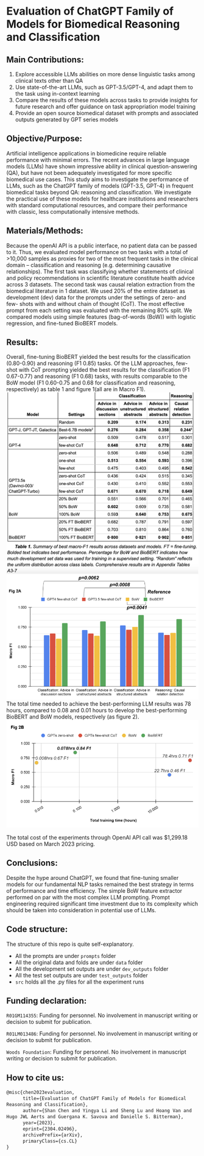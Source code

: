 # Evaluation of ChatGPT Family of Models for Biomedical Reasoning and Classification

## Main Contributions:

1. Explore accessible LLMs abilities on more dense linguistic tasks among clinical texts other than QA
2. Use state-of-the-art LLMs, such as GPT-3.5/GPT-4, and adapt them to the task using in-context learning
3. Compare the results of these models across tasks to provide insights for future research and offer guidance on task appropriation model training
4. Provide an open source biomedical dataset with prompts and associated outputs generated by GPT series models

## Objective/Purpose:

Artificial intelligence applications in biomedicine require reliable performance with minimal errors. The recent advances in large language models (LLMs) have shown impressive ability in clinical question-answering (QA), but have not been adequately investigated for more specific biomedical use cases.  This study aims to investigate the performance of LLMs, such as the ChatGPT family of models (GPT-3.5, GPT-4) in frequent biomedical tasks beyond QA: reasoning and classification. We investigate the practical use of these models for healthcare institutions and researchers with standard computational resources, and compare their performance with classic, less computationally intensive methods.

## Materials/Methods:

Because the openAI API is a public interface, no patient data can be passed to it. Thus, we evaluated model performance on two tasks with a total of >10,000 samples as proxies for two of the most frequent tasks in the clinical domain – classification and reasoning (e.g. determining causative relationships). The first task was classifying whether statements of clinical and policy recommendations in scientific literature constitute health advice across 3 datasets. The second task was causal relation extraction from the biomedical literature in 1 dataset. We used 20% of the entire dataset as development (dev) data for the prompts under the settings of zero- and few- shots with and without chain of thought (CoT). The most effective prompt from each setting was evaluated with the remaining 80% split. We compared models using simple features (bag-of-words (BoW)) with logistic regression, and fine-tuned BioBERT models.

## Results:

Overall, fine-tuning BioBERT yielded the best results for the classification (0.80-0.90) and reasoning (F1 0.85) tasks. Of the LLM approaches, few-shot with CoT prompting yielded the best results for the classification (F1 0.67-0.77) and reasoning (F1 0.68) tasks, with results comparable to the BoW model (F1 0.60-0.75 and 0.68 for classification and reasoning, respectively) as table 1 and figure 1(all are in Macro F1).
![chart 0](src/media/chart0.png)
![Figure 1](src/media/figure1.png)
The total time needed to achieve the best-performing LLM results was 78 hours, compared to 0.08 and 0.01 hours to develop the best-performing BioBERT and BoW models, respectively (as figure 2).
![Figure 2](src/media/figure2.png)

The total cost of the experiments through OpenAI API call was $1,299.18 USD based on March 2023 pricing.

## Conclusions:

Despite the hype around ChatGPT, we found that fine-tuning smaller models for our fundamental NLP tasks remained the best strategy in terms of performance and time efficiency. The simple BoW feature extractor performed on par with the most complex LLM prompting. Prompt engineering required significant time investment due to its complexity which should be taken into consideration in potential use of LLMs.

## Code structure:

The structure of this repo is quite self-explanatory.

* All the prompts are under `prompts` folder
* All the original data and folds are under `data` folder
* All the development set outputs are under `dev_outputs` folder
* All the test set outputs are under `test_outputs` folder
* `src` holds all the .py files for all the experiment runs

## Funding declaration:

`R01GM114355`: Funding for personnel. No involvement in manuscript writing or decision to submit for publication.

`R01LM013486`: Funding for personnel. No involvement in manuscript writing or decision to submit for publication.

`Woods Foundation`: Funding for personnel. No involvement in manuscript writing or decision to submit for publication.

## How to cite us:

```
@misc{chen2023evaluation,
      title={Evaluation of ChatGPT Family of Models for Biomedical Reasoning and Classification},
      author={Shan Chen and Yingya Li and Sheng Lu and Hoang Van and Hugo JWL Aerts and Guergana K. Savova and Danielle S. Bitterman},
      year={2023},
      eprint={2304.02496},
      archivePrefix={arXiv},
      primaryClass={cs.CL}
}
```
